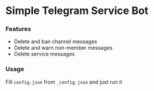 # Simple Telegram Service Bot

### Features

* Delete and ban channel messages
* Delete and warn non-member messages
* Delete service messages

### Usage

Fill `config.json` from `_config.json` and just run it